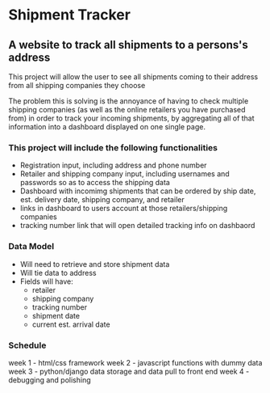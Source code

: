 # Shipment Tracker

## A website to track all shipments to a persons's address

This project will allow the user to see all shipments coming to their address from all shipping companies they choose

The problem this is solving is the annoyance of having to check multiple shipping companies (as well as the online retailers you have purchased from) in order to track your incoming shipments, by aggregating all of that information into a dashboard displayed on one single page.


### This project will include the following functionalities

- Registration input, including address and phone number
- Retailer and shipping company input, including usernames and passwords so as to access the shipping data
- Dashboard with incomimg shipments that can be ordered by ship date, est. delivery date, shipping company, and retailer
- links in dashboard to users account at those retailers/shipping companies
- tracking number link that will open detailed tracking info on dashbaord


### Data Model
- Will need to retrieve and store shipment data
- Will tie data to address
- Fields will have:
  - retailer
  - shipping company
  - tracking number
  - shipment date
  - current est. arrival date


### Schedule

week 1 - html/css framework 
week 2 - javascript functions with dummy data 
week 3 - python/django data storage and data pull to front end
week 4 - debugging and polishing
